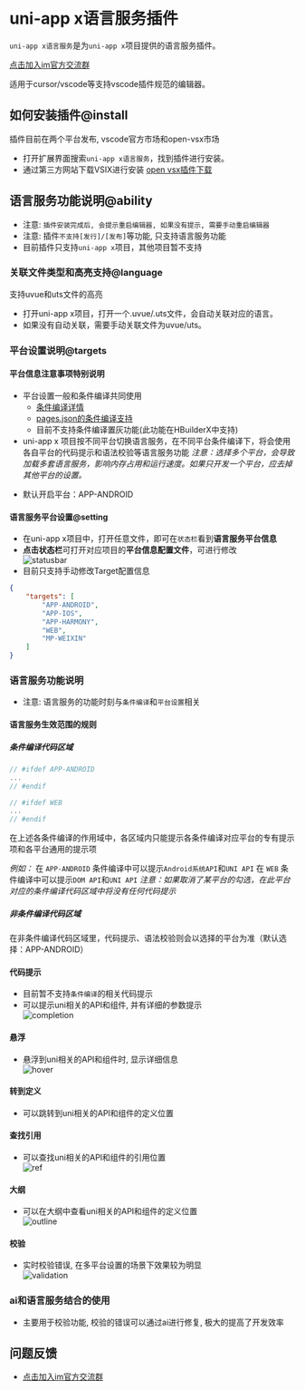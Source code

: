 # uni-app x语言服务插件

`uni-app x语言服务`是为`uni-app x`项目提供的语言服务插件。

[点击加入im官方交流群](https://im.dcloud.net.cn/#/?joinGroup=682c303383abe400024d38ba)

适用于cursor/vscode等支持vscode插件规范的编辑器。

## 如何安装插件@install
插件目前在两个平台发布, vscode官方市场和open-vsx市场
* 打开扩展界面搜索`uni-app x语言服务`，找到插件进行安装。
* 通过第三方网站下载VSIX进行安装 [open vsx插件下载](https://open-vsx.org/extension/dcloud-ide/hbuilderx-language-services)

## 语言服务功能说明@ability
* 注意: `插件安装完成后, 会提示重启编辑器, 如果没有提示, 需要手动重启编辑器`
* 注意: 插件`不支持[发行]/[发布]`等功能, 只支持语言服务功能
* 目前插件只支持`uni-app x`项目，其他项目暂不支持

### 关联文件类型和高亮支持@language
支持uvue和uts文件的高亮
* 打开uni-app x项目，打开一个.uvue/.uts文件，会自动关联对应的语言。
* 如果没有自动关联，需要手动关联文件为uvue/uts。


### 平台设置说明@targets
#### 平台信息注意事项特别说明
* 平台设置一般和条件编译共同使用
  * [条件编译详情](https://uniapp.dcloud.net.cn/tutorial/platform.html#preprocessor)
  * [pages.json的条件编译支持](https://uniapp.dcloud.net.cn/tutorial/platform.html#pages-json-%E7%9A%84%E6%9D%A1%E4%BB%B6%E7%BC%96%E8%AF%91)
  * 目前不支持条件编译置灰功能(此功能在HBuilderX中支持)
* uni-app x 项目按不同平台切换语言服务，在不同平台条件编译下，将会使用各自平台的代码提示和语法校验等语言服务功能
*注意：选择多个平台，会导致加载多套语言服务，影响内存占用和运行速度。如果只开发一个平台，应去掉其他平台的设置。*
- 默认开启平台：APP-ANDROID

#### 语言服务平台设置@setting
* 在uni-app x项目中，打开任意文件，即可在`状态栏`看到**语言服务平台信息**
* **点击状态栏**可打开对应项目的**平台信息配置文件**，可进行修改
<br/> ![statusbar](https://web-ext-storage.dcloud.net.cn/doc/tutorial/lsp-plugin/statusbar.png)
* 目前只支持手动修改Target配置信息
```json
{
    "targets": [
        "APP-ANDROID",
        "APP-IOS",
        "APP-HARMONY",
        "WEB",
        "MP-WEIXIN"
    ]
}
```


### 语言服务功能说明
* 注意: 语言服务的功能时刻与`条件编译`和`平台设置`相关
#### 语言服务生效范围的规则
##### 条件编译代码区域
```js
// #ifdef APP-ANDROID
...
// #endif
```

```js
// #ifdef WEB
...
// #endif
```

在上述各条件编译的作用域中，各区域内只能提示各条件编译对应平台的专有提示项和各平台通用的提示项

*例如：*
在 `APP-ANDROID` 条件编译中可以提示`Android系统API`和`UNI API`
在 `WEB` 条件编译中可以提示`DOM API`和`UNI API`
*注意：如果取消了某平台的勾选，在此平台对应的条件编译代码区域中将没有任何代码提示*

##### 非条件编译代码区域
在非条件编译代码区域里，代码提示、语法校验则会以选择的平台为准（默认选择：APP-ANDROID）

#### 代码提示
* 目前暂不支持`条件编译`的相关代码提示
* 可以提示uni相关的API和组件, 并有详细的参数提示
<br/> ![completion](https://web-ext-storage.dcloud.net.cn/doc/tutorial/lsp-plugin/completion.png)


#### 悬浮
* 悬浮到uni相关的API和组件时, 显示详细信息
<br/> ![hover](https://web-ext-storage.dcloud.net.cn/doc/tutorial/lsp-plugin/hover.png)


#### 转到定义
* 可以跳转到uni相关的API和组件的定义位置

#### 查找引用
* 可以查找uni相关的API和组件的引用位置
<br/> ![ref](https://web-ext-storage.dcloud.net.cn/doc/tutorial/lsp-plugin/ref.png)

#### 大纲
* 可以在大纲中查看uni相关的API和组件的定义位置
<br/> ![outline](https://web-ext-storage.dcloud.net.cn/doc/tutorial/lsp-plugin/outline.png)

#### 校验
* 实时校验错误, 在多平台设置的场景下效果较为明显
<br/> ![validation](https://web-ext-storage.dcloud.net.cn/doc/tutorial/lsp-plugin/validation.png)


### ai和语言服务结合的使用
* 主要用于校验功能, 校验的错误可以通过ai进行修复, 极大的提高了开发效率


## 问题反馈
* [点击加入im官方交流群](https://im.dcloud.net.cn/#/?joinGroup=682c303383abe400024d38ba)
